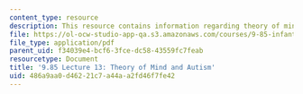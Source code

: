 ```yaml
---
content_type: resource
description: This resource contains information regarding theory of mind and autism.
file: https://ol-ocw-studio-app-qa.s3.amazonaws.com/courses/9-85-infant-and-early-childhood-cognition-fall-2012/486a9aa0d46221c7a44aa2fd46f7fe42_MIT9_85F12_lec13.pdf
file_type: application/pdf
parent_uid: f34039e4-bcf6-3fce-dc58-43559fc7feab
resourcetype: Document
title: '9.85 Lecture 13: Theory of Mind and Autism'
uid: 486a9aa0-d462-21c7-a44a-a2fd46f7fe42
---
```

